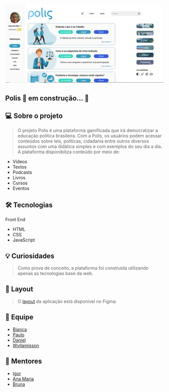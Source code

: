 <h1 align ="center">
    <img src="./public/assets/site-photo.png" alt="Imagem do Site" title="#ninkasisum"></img>
</h1>


 
## Polis 🚀 em construção... 🚧

## 💻 Sobre o projeto

> O projeto Polis é uma plataforma gamificada que irá democratizar a educação política brasileira. Com a Polis, os usuários podem acessar conteúdos sobre leis, políticas, cidadania entre outros diversos assuntos com uma didática simples e com exemplos do seu dia a dia. A plataforma disponibiliza conteúdo por meio de:

- Vídeos
- Textos
- Podcasts 
- Livros
- Cursos
- Eventos

## 🛠 Tecnologias

Front End

- HTML
- CSS
- JavaScript

## 💡 Curiosidades

> Como prova de conceito, a plataforma foi construída utilizando apenas as tecnologias base da web.

## 🎨 Layout
> O [layout](https://www.figma.com/file/AIMZEOqBeEXrg43owocZ4I/Polis-Prototipo) da aplicação está disponível no Figma:

## 🤖 Equipe
- [Bianca](https://github.com/bkkater)
- [Paulo](https://www.linkedin.com/in/paulodocarmo/)
- [Daniel](https://github.com/danitw)
- [Wyllamisson](https://www.linkedin.com/in/wyllamisson/)

## 📏 Mentores
- [Igor](https://www.linkedin.com/in/igor-arnaldo-de-alencar-5219b014b/)
- [Ana Maria](https://www.linkedin.com/in/ana-maria-vianna-9035b2165/)
- [Bruna](http://buscatextual.cnpq.br/buscatextual/visualizacv.do?id=K8038908U8)




